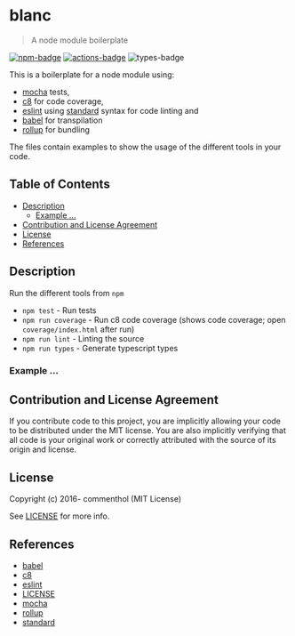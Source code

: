 # blanc

> A node module boilerplate

[![npm-badge][npm-badge]][npm]
[![actions-badge][actions-badge]][actions]
![types-badge][types-badge]

This is a boilerplate for a node module using:

* [mocha][] tests,
* [c8][] for code coverage,
* [eslint][] using [standard][] syntax for code linting and
* [babel][] for transpilation
* [rollup][] for bundling

The files contain examples to show the usage of the different tools in your code.


## Table of Contents

<!-- !toc (minlevel=2 omit="Table of Contents") -->

* [Description](#description)
  * [Example ...](#example-)
* [Contribution and License Agreement](#contribution-and-license-agreement)
* [License](#license)
* [References](#references)

<!-- toc! -->

## Description

Run the different tools from `npm`

* `npm test`         - Run tests
* `npm run coverage` - Run c8 code coverage (shows code coverage; open `coverage/index.html` after run)
* `npm run lint`     - Linting the source
* `npm run types`    - Generate typescript types 


### Example ...


## Contribution and License Agreement

If you contribute code to this project, you are implicitly allowing your
code to be distributed under the MIT license. You are also implicitly
verifying that all code is your original work or correctly attributed
with the source of its origin and license.

## License

Copyright (c) 2016- commenthol (MIT License)

See [LICENSE][] for more info.

## References

<!-- !ref -->

* [babel][babel]
* [c8][c8]
* [eslint][eslint]
* [LICENSE][LICENSE]
* [mocha][mocha]
* [rollup][rollup]
* [standard][standard]

<!-- ref! -->

[LICENSE]: ./LICENSE
[npm-badge]: https://badgen.net/npm/v/blanc
[npm]: https://www.npmjs.com/package/blanc
[actions-badge]: https://github.com/commenthol/blanc/workflows/CI/badge.svg?branch=main&event=push
[actions]: https://github.com/commenthol/blanc/actions/workflows/ci.yml?query=branch%3Amain
[types-badge]: https://badgen.net/npm/types/blanc

[mocha]: http://mochajs.org/
[eslint]: http://eslint.org
[standard]: http://standardjs.com
[c8]: https://github.com/bcoe/c8
[babel]: https://babeljs.io/
[rollup]: https://rollupjs.org
